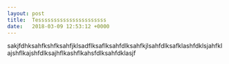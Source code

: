 ```yaml
---
layout: post
title:  Tessssssssssssssssssssss 
date:   2018-03-09 12:53:12 +0000
---
```



sakjfdhksahfkshfksahfjklsadflksaflksahfdlksahfkjlsahfdlksafklashfdklsjahfklajshflkajshfdlksajhflkashflkahsfdlksahfdklasjf